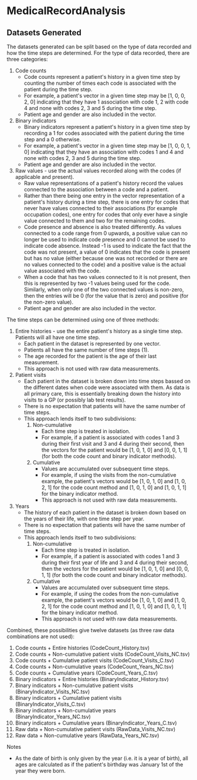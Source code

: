 # MedicalRecordAnalysis

## Datasets Generated

The datasets generated can be split based on the type of data recorded and how the time steps are determined.
For the type of data recorded, there are three categories:

1. Code counts
    - Code counts represent a patient's history in a given time step by counting the number of times each code is associated with the patient during the time step.
    - For example, a patient's vector in a given time step may be [1, 0, 0, 2, 0] indicating that they have 1 association with code 1, 2 with code 4 and none with codes 2, 3 and 5 during the time step.
    - Patient age and gender are also included in the vector.
2. Binary indicators
    - Binary indicators represent a patient's history in a given time step by recording a 1 for codes associated with the patient during the time step and a 0 otherwise.
    - For example, a patient's vector in a given time step may be [1, 0, 0, 1, 0] indicating that they have an association with codes 1 and 4 and none with codes 2, 3 and 5 during the time step.
    - Patient age and gender are also included in the vector.
3. Raw values - use the actual values recorded along with the codes (if applicable and present).
    - Raw value representations of a patient's history record the values connected to the association between a code and a patient.
    - Rather than there being one entry in the vector representation of a patient's history during a time step, there is one entry for codes that never have values connected to their associations (for example occupation codes), one entry for codes that only ever have a single value connected to them and two for the remaining codes.
    - Code presence and absence is also treated differently. As values connected to a code range from 0 upwards, a positive value can no longer be used to indicate code presence and 0 cannot be used to indicate code absence. Instead -1 is used to indicate the fact that the code was not present, a value of 0 indicates that the code is present but has no value (either because one was not recorded or there are no values connected to the code) and a positive value is the actual value associated with the code.
    - When a code that has two values connected to it is not present, then this is represented by two -1 values being used for the code. Similarly, when only one of the two connected values is non-zero, then the entries will be 0 (for the value that is zero) and positive (for the non-zero value).
    - Patient age and gender are also included in the vector.

The time steps can be determined using one of three methods:

1. Entire histories - use the entire patient's history as a single time step. Patients will all have one time step.
    - Each patient in the dataset is represented by one vector.
    - Patients all have the same number of time steps (1).
    - The age recorded for the patient is the age of their last measurement.
    - This approach is not used with raw data measurements.
2. Patient visits
    - Each patient in the dataset is broken down into time steps bassed on the different dates when code were associated with them. As data is all primary care, this is essentially breaking down the history into visits to a GP (or possibly lab test results).
    - There is no expectation that patients will have the same number of time steps.
    - This approach lends itself to two subdivisions:
        1. Non-cumulative
            - Each time step is treated in isolation.
            - For example, if a patient is associated with codes 1 and 3 during their first visit and 3 and 4 during their second, then the vectors for the patient would be [1, 0, 1, 0] and [0, 0, 1, 1] (for both the code count and binary indicator methods).
        2. Cumulative
            - Values are accumulated over subsequent time steps.
            - For example, if using the visits from the non-cumulative example, the patient's vectors would be [1, 0, 1, 0] and [1, 0, 2, 1] for the code count method and [1, 0, 1, 0] and [1, 0, 1, 1] for the binary indicator method.
            - This approach is not used with raw data measurements.
3. Years
    - The history of each patient in the dataset is broken down based on the years of their life, with one time step per year.
    - There is no expectation that patients will have the same number of time steps.
    - This approach lends itself to two subdivisions:
        1. Non-cumulative
            - Each time step is treated in isolation.
            - For example, if a patient is associated with codes 1 and 3 during their first year of life and 3 and 4 during their second, then the vectors for the patient would be [1, 0, 1, 0] and [0, 0, 1, 1] (for both the code count and binary indicator methods).
        2. Cumulative
            - Values are accumulated over subsequent time steps.
            - For example, if using the codes from the non-cumulative example, the patient's vectors would be [1, 0, 1, 0] and [1, 0, 2, 1] for the code count method and [1, 0, 1, 0] and [1, 0, 1, 1] for the binary indicator method.
            - This approach is not used with raw data measurements.

Combined, these possibilities give twelve datasets (as three raw data combinations are not used):

1. Code counts + Entire histories (CodeCount_History.tsv)
2. Code counts + Non-cumulative patient visits (CodeCount_Visits_NC.tsv)
3. Code counts + Cumulative patient visits (CodeCount_Visits_C.tsv)
4. Code counts + Non-cumulative years (CodeCount_Years_NC.tsv)
5. Code counts + Cumulative years (CodeCount_Years_C.tsv)
6. Binary indicators + Entire histories (BinaryIndicator_History.tsv)
7. Binary indicators + Non-cumulative patient visits (BinaryIndicator_Visits_NC.tsv)
8. Binary indicators + Cumulative patient visits (BinaryIndicator_Visits_C.tsv)
9. Binary indicators + Non-cumulative years (BinaryIndicator_Years_NC.tsv)
10. Binary indicators + Cumulative years (BinaryIndicator_Years_C.tsv)
11. Raw data + Non-cumulative patient visits (RawData_Visits_NC.tsv)
12. Raw data + Non-cumulative years (RawData_Years_NC.tsv)


Notes

- As the date of birth is only given by the year (i.e. it is a year of birth), all ages are calculated as if the patient's birthday was January 1st of the year they were born.
